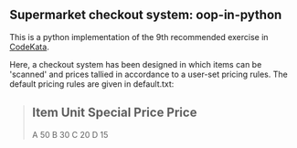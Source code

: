 ## Supermarket checkout system: oop-in-python
This is a python implementation of the 9th recommended exercise in [CodeKata](http://codekata.com/kata/kata09-back-to-the-checkout/).

Here, a checkout system has been designed in which items can be 'scanned' and prices tallied in accordance to a user-set pricing rules. The default pricing rules are given in default.txt:

> Item Unit Special
>     Price Price
>----------------------------
> A    50
> B    30
> C    20
> D    15
